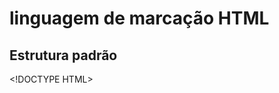 # linguagem de marcação HTML
## Estrutura padrão
<span><span><</span>!DOCTYPE HTML</span><span>></span>
